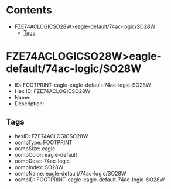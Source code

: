 



Contents
========

* [FZE74ACLOGICSO28W>eagle-default/74ac-logic/SO28W](#fze74aclogicso28weagle-default74ac-logicso28w)
	* [Tags](#tags)

# FZE74ACLOGICSO28W>eagle-default/74ac-logic/SO28W

- ID: FOOTPRINT-eagle-eagle-default-74ac-logic-SO28W
- Hex ID: FZE74ACLOGICSO28W
- Name: 
- Description: 

## Tags

- hexID: FZE74ACLOGICSO28W
- oompType: FOOTPRINT
- oompSize: eagle
- oompColor: eagle-default
- oompDesc: 74ac-logic
- oompIndex: SO28W
- oompName: eagle-default/74ac-logic/SO28W
- oompID: FOOTPRINT-eagle-eagle-default-74ac-logic-SO28W

